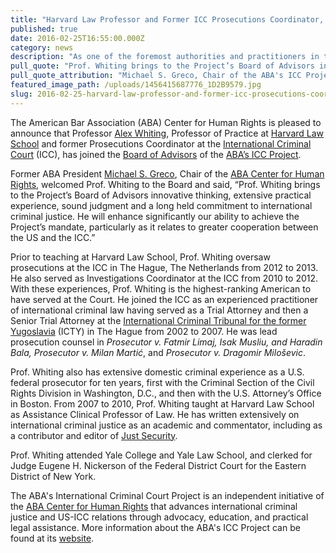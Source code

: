 ```yaml
---
title: "Harvard Law Professor and Former ICC Prosecutions Coordinator, Alex Whiting, Joins the ABA's ICC Project Board of Advisors"
published: true
date: 2016-02-25T16:55:00.000Z
category: news
description: "As one of the foremost authorities and practitioners in the field of international criminal justice, Prof. Whiting is excellent addition to the Board of Advisors and will undoubtedly help fulfill the ABA's ICC Project's mission. "
pull_quote: "Prof. Whiting brings to the Project’s Board of Advisors innovative thinking, extensive practical experience, sound judgment and a long held commitment to international criminal justice. He will enhance significantly our ability to achieve the Project’s mandate, particularly as it relates to greater cooperation between the US and the ICC."
pull_quote_attribution: "Michael S. Greco, Chair of the ABA's ICC Project"
featured_image_path: /uploads/1456415687776_1D2B9579.jpg
slug: 2016-02-25-harvard-law-professor-and-former-icc-prosecutions-coordinator-alex-whiting-joins-the-abas-icc-project-board-of-advisors
---
```


The American Bar Association (ABA) Center for Human Rights is pleased to announce that Professor [Alex Whiting](http://www.aba-icc.org/board-of-advisors/alex-whiting/), Professor of Practice at [Harvard Law School](http://hls.harvard.edu/) and former Prosecutions Coordinator at the [International Criminal Court](https://www.icc-cpi.int/EN_Menus/icc/Pages/default.aspx) (ICC), has joined the [Board of Advisors](http://www.aba-icc.org/the-aba-icc-project/board-of-advisors/) of the [ABA’s ICC Project](http://www.aba-icc.org).

Former ABA President [Michael S. Greco](http://www.aba-icc.org/board-of-advisors/michael-s-greco/), Chair of the [ABA Center for Human Rights](http://www.americanbar.org/groups/human_rights.html), welcomed Prof. Whiting to the Board and said, “Prof. Whiting brings to the Project’s Board of Advisors innovative thinking, extensive practical experience, sound judgment and a long held commitment to international criminal justice. He will enhance significantly our ability to achieve the Project’s mandate, particularly as it relates to greater cooperation between the US and the ICC.”

Prior to teaching at Harvard Law School, Prof. Whiting oversaw prosecutions at the ICC in The Hague, The Netherlands from 2012 to 2013. He also served as Investigations Coordinator at the ICC from 2010 to 2012. With these experiences, Prof. Whiting is the highest-ranking American to have served at the Court. He joined the ICC as an experienced practitioner of international criminal law having served as a Trial Attorney and then a Senior Trial Attorney at the [International Criminal Tribunal for the former Yugoslavia](http://www.icty.org/) (ICTY) in The Hague from 2002 to 2007. He was lead prosecution counsel in _Prosecutor v. Fatmir Limaj, Isak Musliu, and Haradin Bala,_ _Prosecutor v. Milan Martić_, and _Prosecutor v. Dragomir Miloševic_.

Prof. Whiting also has extensive domestic criminal experience as a U.S. federal prosecutor for ten years, first with the Criminal Section of the Civil Rights Division in Washington, D.C., and then with the U.S. Attorney’s Office in Boston. From 2007 to 2010, Prof. Whiting taught at Harvard Law School as Assistance Clinical Professor of Law. He has written extensively on international criminal justice as an academic and commentator, including as a contributor and editor of [Just Security](https://www.justsecurity.org/).

Prof. Whiting attended Yale College and Yale Law School, and clerked for Judge Eugene H. Nickerson of the Federal District Court for the Eastern District of New York.

The ABA's International Criminal Court Project is an independent initiative of the [ABA Center for Human Rights](http://www.americanbar.org/groups/human_rights.html) that advances international criminal justice and US-ICC relations through advocacy, education, and practical legal assistance. More information about the ABA's ICC Project can be found at its [website](http://www.aba-icc.org/).
